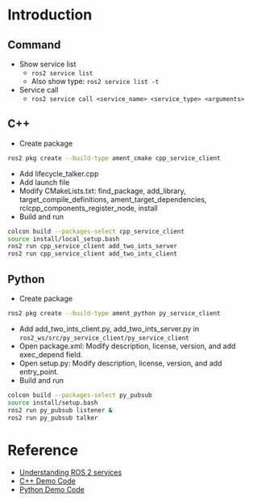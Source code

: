 # Introduction

## Command

* Show service list
  - `ros2 service list`
  - Also show type: `ros2 service list -t`
* Service call
  - `ros2 service call <service_name> <service_type> <arguments>`

## C++

* Create package
```sh
ros2 pkg create --build-type ament_cmake cpp_service_client
```
* Add lifecycle_talker.cpp
* Add launch file
* Modify CMakeLists.txt: find_package, add_library, target_compile_definitions, ament_target_dependencies, rclcpp_components_register_node, install
* Build and run
```sh
colcon build --packages-select cpp_service_client
source install/local_setup.bash
ros2 run cpp_service_client add_two_ints_server
ros2 run cpp_service_client add_two_ints_client
```

## Python

* Create package
```sh
ros2 pkg create --build-type ament_python py_service_client
```
* Add add_two_ints_client.py, add_two_ints_server.py in `ros2_ws/src/py_service_client/py_service_client`
* Open package.xml: Modify description, license, version, and add exec_depend field.
* Open setup.py: Modify description, license, version, and add entry_point.
* Build and run
```sh
colcon build --packages-select py_pubsub
source install/setup.bash
ros2 run py_pubsub listener &
ros2 run py_pubsub talker
```

# Reference

* [Understanding ROS 2 services](https://index.ros.org/doc/ros2/Tutorials/Services/Understanding-ROS2-Services/)
* [C++ Demo Code](https://github.com/ros2/demos/tree/master/demo_nodes_cpp/src/services)
* [Python Demo Code](https://github.com/ros2/demos/tree/master/demo_nodes_py/demo_nodes_py/services)